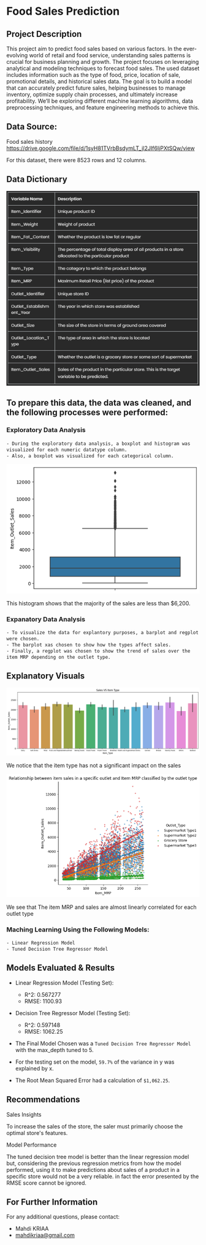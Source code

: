 # Food Sales Prediction

## Project Description
This project aim to predict food sales based on various factors. In the ever-evolving world of retail and food service, understanding sales patterns is crucial for business planning and growth. The project focuses on leveraging analytical and modeling techniques to forecast food sales. The used dataset includes information such as the type of food, price, location of sale, promotional details, and historical sales data. The goal is to build a model that can accurately predict future sales, helping businesses to manage inventory, optimize supply chain processes, and ultimately increase profitability. We’ll be exploring different machine learning algorithms, data preprocessing techniques, and feature engineering methods to achieve this.

## Data Source: 
Food sales history
https://drive.google.com/file/d/1syH81TVrbBsdymLT_jl2JIf6IjPXtSQw/view

For this dataset, there were 8523 rows and 12 columns.

## Data Dictionary

<p align = "center"> 
  <img src = https://github.com/Mahdi-Kriaa/food_sales_prediction/blob/main/Images/data_dictionary.PNG>
</p>


## To prepare this data, the data was cleaned, and the following processes were performed:

### Exploratory Data Analysis
    - During the exploratory data analysis, a boxplot and histogram was visualized for each numeric datatype column. 
    - Also, a boxplot was visualized for each categorical column. 
    

<p align = "center"> 
  <img src = "https://github.com/Mahdi-Kriaa/food_sales_prediction/blob/main/Images/sales_boxplot.png">
</p>

This histogram shows that the majority of the sales are less than $6,200.


 ### Expanatory Data Analysis
    - To visualize the data for explantory purposes, a barplot and regplot were chosen.
    - The barplot xas chosen to show how the types affect sales. 
    - Finally, a regplot was chosen to show the trend of sales over the item MRP depending on the outlet type.


## Explanatory Visuals

<p align = "center"> 
  <img src = "https://github.com/Mahdi-Kriaa/food_sales_prediction/blob/main/Images/ItemType_VS_Sales.png">
</p>


We notice that the item type has not a significant impact on the sales


<p align = "center"> 
  <img src = "https://github.com/Mahdi-Kriaa/food_sales_prediction/blob/main/Images/ItemMRP_VS_Sales.png">
</p>


We see that The item MRP and sales are almost linearly correlated for each outlet type


 ### Maching Learning Using the Following Models:
    - Linear Regression Model
    - Tuned Decision Tree Regressor Model
    
## Models Evaluated & Results

- Linear Regression Model (Testing Set):
  - R^2: 0.567277
  - RMSE: 1100.93

- Decision Tree Regressor Model (Testing Set):
  - R^2: 0.597148
  - RMSE: 1062.25


- The Final Model Chosen was a `Tuned Decision Tree Regressor Model` with the max_depth tuned to 5.
- For the testing set on the model, `59.7%` of the variance in y was explained by x. 
- The Root Mean Squared Error had a calculation of `$1,062.25`.

## Recommendations

Sales Insights

To increase the sales of the store, the saler must primarily choose the optimal store's features.

Model Performance

The tuned decision tree model is better than the linear regression model but, considering the previous regression metrics from how the model performed, using it to make predictions about sales of a product in a specific store would not be a very reliable. in fact the error presented by the RMSE score cannot be ignored.



## For Further Information

For any additional questions, please contact:
- Mahdi KRIAA
- mahdikriaa@gmail.com
